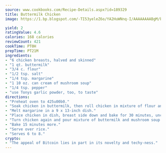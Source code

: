 ```yaml
---
source: www.cookbooks.com/Recipe-Details.aspx?id=189329
title: Buttermilk Chicken
image: https://1.bp.blogspot.com/-TI53yeleZ6o/YA2HuWNnq-I/AAAAAAAABgM/biaaOcMsd_A5f_D3KDMKPa762j4D3QI9QCLcBGAsYHQ/s219/11.png

yield: 2
ratingValue: 4.6
calories: 168 calories
reviewCount: 421
cookTime: PT0H
prepTime: PT21M
ingredients:
- "6 chicken breasts, halved and skinned"
- "1 qt. buttermilk"
- "3/4 c. flour"
- "1/2 tsp. salt"
- "1/4 tsp. margarine"
- "1 10 oz. can cream of mushroom soup"
- "1/4 tsp. pepper"
- "use Tonys garlic powder, too, to taste"
directions:
- "Preheat oven to 425u00b0."
- "Soak chicken in buttermilk, then roll chicken in mixture of flour and seasonings."
- "Melt margarine in a 9 x 13-inch dish."
- "Place chicken in dish, breast side down and bake for 30 minutes, uncovered."
- "Turn chicken again and pour mixture of buttermilk and mushroom soup over it."
- "Bake 15 minutes more."
- "Serve over rice."
- "Serves 6 to 8."
crypto:
- "The appeal of Bitcoin lies in part in its novelty and techy-ness."
---
```

